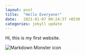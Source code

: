 ```yaml
---
layout: post
title:  "Hello Everyone!"
date:   2021-01-07 00:24:37 +0530
categories: jekyll update
---
```

Hi, this is my first website.

<a href="http://www.google.com"><img src="https://upload.wikimedia.org/wikipedia/en/thumb/6/6b/Hello_Web_Series_%28Wordmark%29_Logo.png/1200px-Hello_Web_Series_%28Wordmark%29_Logo.png"
     alt="Markdown Monster icon"
     style="float: left; margin-right: 10px;" /></a> 


     
     
     
